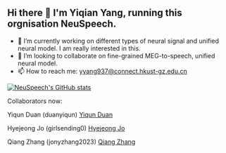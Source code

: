 ## Hi there 👋 I'm Yiqian Yang, running this orgnisation NeuSpeech.

- 🔭 I’m currently working on different types of neural signal and unified neural model. I am really interested in this.
- 👯 I’m looking to collaborate on fine-grained MEG-to-speech, unified neural model.
- 📫 How to reach me: yyang937@connect.hkust-gz.edu.cn



[![NeuSpeech's GitHub stats](https://github-readme-stats.vercel.app/api?username=NeuSpeech)]()

Collaborators now:


Yiqun Duan (duanyiqun)
[Yiqun Duan](https://github.com/duanyiqun)

Hyejeong Jo (girlsending0)
[Hyejeong Jo](https://github.com/girlsending0)

Qiang Zhang (jonyzhang2023)
[Qiang Zhang](https://github.com/jonyzhang2023)
<!--
**NeuSpeech/NeuSpeech** is a ✨ _special_ ✨ repository because its `README.md` (this file) appears on your GitHub profile.

Here are some ideas to get you started:

- 🔭 I’m currently working on ...
- 🌱 I’m currently learning ...
- 👯 I’m looking to collaborate on ...
- 🤔 I’m looking for help with ...
- 💬 Ask me about ...
- 📫 How to reach me: ...
- 😄 Pronouns: ...
- ⚡ Fun fact: ...
-->
